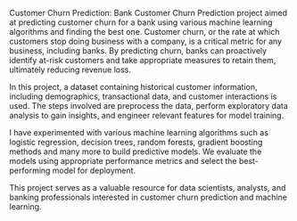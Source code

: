 Customer Churn Prediction:
Bank Customer Churn Prediction project aimed at predicting customer churn for a bank using various machine learning algorithms and finding the best one. Customer churn, or the rate at which customers stop doing business with a company, is a critical metric for any business, including banks. By predicting churn, banks can proactively identify at-risk customers and take appropriate measures to retain them, ultimately reducing revenue loss.

In this project, a dataset containing historical customer information, including demographics, transactional data, and customer interactions is used. The steps involved are preprocess the data, perform exploratory data analysis to gain insights, and engineer relevant features for model training.

I have experimented with various machine learning algorithms such as logistic regression, decision trees, random forests, gradient boosting methods and many more to build predictive models. We evaluate the models using appropriate performance metrics and select the best-performing model for deployment.

This project serves as a valuable resource for data scientists, analysts, and banking professionals interested in customer churn prediction and machine learning.
